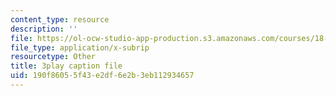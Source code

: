```yaml
---
content_type: resource
description: ''
file: https://ol-ocw-studio-app-production.s3.amazonaws.com/courses/18-02sc-multivariable-calculus-fall-2010/190f86055f43e2df6e2b3eb112934657_f2KsJBClJ1g.srt
file_type: application/x-subrip
resourcetype: Other
title: 3play caption file
uid: 190f8605-5f43-e2df-6e2b-3eb112934657
---
```


